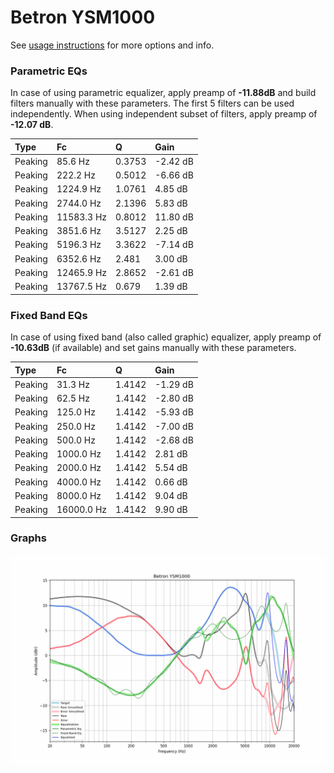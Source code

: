 # Betron YSM1000
See [usage instructions](https://github.com/jaakkopasanen/AutoEq#usage) for more options and info.

### Parametric EQs
In case of using parametric equalizer, apply preamp of **-11.88dB** and build filters manually
with these parameters. The first 5 filters can be used independently.
When using independent subset of filters, apply preamp of **-12.07 dB**.

| Type    | Fc         |      Q | Gain     |
|:--------|:-----------|:-------|:---------|
| Peaking | 85.6 Hz    | 0.3753 | -2.42 dB |
| Peaking | 222.2 Hz   | 0.5012 | -6.66 dB |
| Peaking | 1224.9 Hz  | 1.0761 | 4.85 dB  |
| Peaking | 2744.0 Hz  | 2.1396 | 5.83 dB  |
| Peaking | 11583.3 Hz | 0.8012 | 11.80 dB |
| Peaking | 3851.6 Hz  | 3.5127 | 2.25 dB  |
| Peaking | 5196.3 Hz  | 3.3622 | -7.14 dB |
| Peaking | 6352.6 Hz  | 2.481  | 3.00 dB  |
| Peaking | 12465.9 Hz | 2.8652 | -2.61 dB |
| Peaking | 13767.5 Hz | 0.679  | 1.39 dB  |

### Fixed Band EQs
In case of using fixed band (also called graphic) equalizer, apply preamp of **-10.63dB**
(if available) and set gains manually with these parameters.

| Type    | Fc         |      Q | Gain     |
|:--------|:-----------|:-------|:---------|
| Peaking | 31.3 Hz    | 1.4142 | -1.29 dB |
| Peaking | 62.5 Hz    | 1.4142 | -2.80 dB |
| Peaking | 125.0 Hz   | 1.4142 | -5.93 dB |
| Peaking | 250.0 Hz   | 1.4142 | -7.00 dB |
| Peaking | 500.0 Hz   | 1.4142 | -2.68 dB |
| Peaking | 1000.0 Hz  | 1.4142 | 2.81 dB  |
| Peaking | 2000.0 Hz  | 1.4142 | 5.54 dB  |
| Peaking | 4000.0 Hz  | 1.4142 | 0.66 dB  |
| Peaking | 8000.0 Hz  | 1.4142 | 9.04 dB  |
| Peaking | 16000.0 Hz | 1.4142 | 9.90 dB  |

### Graphs
![](./Betron%20YSM1000.png)